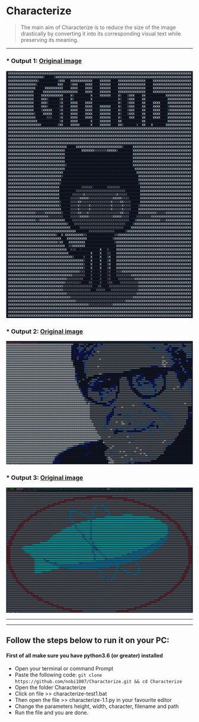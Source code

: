 # Characterize
> The main aim of Characterize is to reduce the size of the image drastically by converting it into its corresponding visual text while preserving its meaning.  

-----------------

### * Output 1: [Original image](https://github.com/nobi1007/Characterize/blob/master/characterize_github.jpg)

![alt Github](https://github.com/nobi1007/Characterize/blob/master/output-characterize_github.png)

### * Output 2: [Original image](https://github.com/nobi1007/Characterize/blob/master/characterize_Amitabh-Bachchan.jpg)

![alt Github](
https://github.com/nobi1007/Characterize/blob/master/output-characterize_Amitabh-Bachchan.png)

### * Output 3: [Original image](https://github.com/nobi1007/Characterize/blob/master/characterize-zeplin1.png)  

![alt Github](https://github.com/nobi1007/Characterize/blob/master/output-characterize-zeplin1.png)


------------------------------
------------------------------


## Follow the steps below to run it on your PC:

#### First of all make sure you have python3.6 (or greater) installed 

- Open your terminal or command Prompt
- Paste the following code: 
```git clone https://github.com/nobi1007/Characterize.git && cd Characterize```
- Open the folder Characterize
- Click on file >> characterize-test1.bat
- Then open the file >> characterize-1.1.py in your favourite editor
- Change the parameters height, width, character, filename and path 
- Run the file and you are done.
